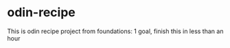 # odin-recipe
This is odin recipe project from foundations: 1 goal, finish this in less than an hour
